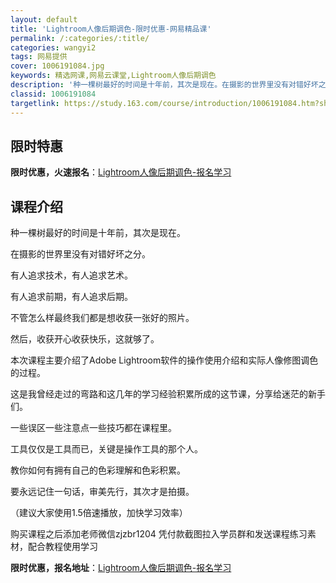 ```yaml
---
layout: default
title: 'Lightroom人像后期调色-限时优惠-网易精品课'
permalink: /:categories/:title/
categories: wangyi2
tags: 网易提供
cover: 1006191084.jpg
keywords: 精选网课,网易云课堂,Lightroom人像后期调色
description: '种一棵树最好的时间是十年前，其次是现在。在摄影的世界里没有对错好坏之分。有人追求技术，有人追求艺术。有人追求前期，有人追'
classid: 1006191084
targetlink: https://study.163.com/course/introduction/1006191084.htm?share=1&shareId=1025206652&utm_campaign=share&utm_medium=iphoneShare&utm_source=&utm_u=1025206652
---
```


## 限时特惠

**限时优惠，火速报名**：[Lightroom人像后期调色-报名学习](https://study.163.com/course/introduction/1006191084.htm?share=1&shareId=1025206652&utm_campaign=share&utm_medium=iphoneShare&utm_source=&utm_u=1025206652)

## 课程介绍

种一棵树最好的时间是十年前，其次是现在。

在摄影的世界里没有对错好坏之分。

有人追求技术，有人追求艺术。

有人追求前期，有人追求后期。

不管怎么样最终我们都是想收获一张好的照片。

然后，收获开心收获快乐，这就够了。



本次课程主要介绍了Adobe Lightroom软件的操作使用介绍和实际人像修图调色的过程。

这是我曾经走过的弯路和这几年的学习经验积累所成的这节课，分享给迷茫的新手们。

一些误区一些注意点一些技巧都在课程里。

工具仅仅是工具而已，关键是操作工具的那个人。

教你如何有拥有自己的色彩理解和色彩积累。

要永远记住一句话，审美先行，其次才是拍摄。



（建议大家使用1.5倍速播放，加快学习效率）

购买课程之后添加老师微信zjzbr1204 凭付款截图拉入学员群和发送课程练习素材，配合教程使用学习

**限时优惠，报名地址**：[Lightroom人像后期调色-报名学习](https://study.163.com/course/introduction/1006191084.htm?share=1&shareId=1025206652&utm_campaign=share&utm_medium=iphoneShare&utm_source=&utm_u=1025206652)

